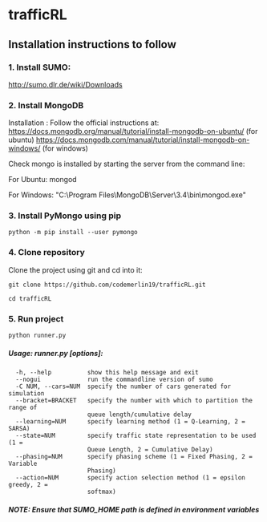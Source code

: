 # trafficRL

## Installation instructions to follow

### 1. Install SUMO:

  http://sumo.dlr.de/wiki/Downloads

### 2. Install MongoDB

Installation :
Follow the official instructions at:
  https://docs.mongodb.org/manual/tutorial/install-mongodb-on-ubuntu/ (for ubuntu)
  https://docs.mongodb.com/manual/tutorial/install-mongodb-on-windows/ (for windows)

Check mongo is installed by starting the server from the command line:

For Ubuntu:
    mongod

For Windows:
    "C:\Program Files\MongoDB\Server\3.4\bin\mongod.exe"

### 3. Install PyMongo using pip

    python -m pip install --user pymongo

### 4. Clone repository

Clone the project using git and cd into it:

    git clone https://github.com/codemerlin19/trafficRL.git

    cd trafficRL

### 5. Run project

    python runner.py

##### Usage: runner.py [options]:

      -h, --help          show this help message and exit
      --nogui             run the commandline version of sumo
      -C NUM, --cars=NUM  specify the number of cars generated for simulation
      --bracket=BRACKET   specify the number with which to partition the range of
                          queue length/cumulative delay
      --learning=NUM      specify learning method (1 = Q-Learning, 2 = SARSA)
      --state=NUM         specify traffic state representation to be used (1 =
                          Queue Length, 2 = Cumulative Delay)
      --phasing=NUM       specify phasing scheme (1 = Fixed Phasing, 2 = Variable
                          Phasing)
      --action=NUM        specify action selection method (1 = epsilon greedy, 2 =
                          softmax)

##### NOTE: Ensure that SUMO_HOME path is defined in environment variables
